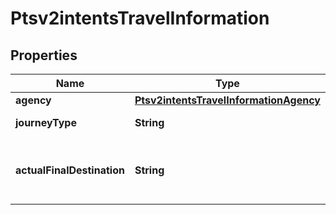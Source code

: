 
# Ptsv2intentsTravelInformation

## Properties
Name | Type | Description | Notes
------------ | ------------- | ------------- | -------------
**agency** | [**Ptsv2intentsTravelInformationAgency**](Ptsv2intentsTravelInformationAgency.md) |  |  [optional]
**journeyType** | **String** | The type of journey.  |  [optional]
**actualFinalDestination** | **String** | The actual final destination of the travel.  |  [optional]



